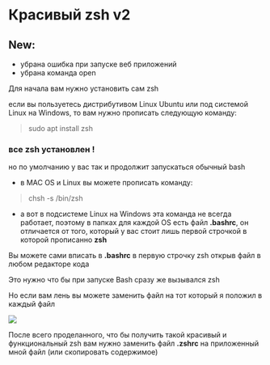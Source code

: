 # Красивый zsh v2

## New:
* убрана ошибка при запуске веб приложений 
* убрана команда open

Для начала вам нужно установить сам zsh

если вы пользуетесь дистрибутивом Linux Ubuntu или под системой Linux на Windows, то вам нужно прописать следующую команду:

> sudo apt install zsh

### все zsh установлен !

но по умолчанию у вас так и продолжит запускаться обычный bash 

* в MAC OS и Linux вы можете прописать команду:

> chsh -s /bin/zsh

* а вот в подсистеме Linux на Windows эта команда не всегда работает, поэтому в папках для каждой OS есть файл **.bashrc**, он отличается от того, который у вас стоит лишь первой строчкой в которой прописанно **zsh** 

Вы можете сами вписать в **.bashrc** в первую строчку zsh открыв файл в любом редакторе кода 

Это нужно что бы при запуске Bash сразу же вызывался zsh

Но если вам лень вы можете заменить файл на тот который я положил в каждый файл 

![](https://ia.wampi.ru/2020/12/18/SNIMOK-EKRANA-2020-12-18-015035.md.png)

После всего проделанного, что бы получить такой красивый и функциональный zsh вам нужно заменить файл **.zshrc** на приложенный мной файл (или скопировать содержимое)

